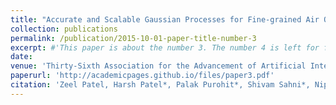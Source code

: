```yaml
---
title: "Accurate and Scalable Gaussian Processes for Fine-grained Air Quality Inference"
collection: publications
permalink: /publication/2015-10-01-paper-title-number-3
excerpt: #'This paper is about the number 3. The number 4 is left for future work.'
date: 
venue: 'Thirty‑Sixth Association for the Advancement of Artificial Intelligence (AAAI) Conference [AAAI 2022]'
paperurl: 'http://academicpages.github.io/files/paper3.pdf'
citation: 'Zeel Patel, Harsh Patel*, Palak Purohit*, Shivam Sahni*, Nipun Batra, &quot;Accurate and Scalable Gaussian Processes for Fine-grained Air Quality Inference&quot; <i>Thirty‐Sixth AAAI Conference on Artificial Intelligence (AAAI (2022))</i>.'
---
```

<!-- This paper is about the number 3. The number 4 is left for future work. -->

<!-- [Find paper here](in-press) -->

<!-- Recommended citation: Your Name, You. (2015). "Paper Title Number 3." <i>Journal 1</i>. 1(3). -->